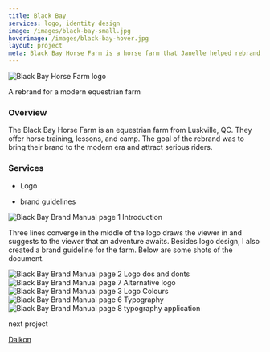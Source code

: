 ```yaml
---
title: Black Bay
services: logo, identity design
image: /images/black-bay-small.jpg
hoverimage: /images/black-bay-hover.jpg
layout: project
meta: Black Bay Horse Farm is a horse farm that Janelle helped rebrand, which included a logo and brand guidelines.
---
```


<img class="img-flex load-hidden" src="{{ site.baseurl }}/images/black-bay-logo.png" alt="Black Bay Horse Farm logo"/>

<div class="text-center pad-top-more gutter-custom">
  <p class="big">A rebrand for a modern equestrian farm</p>
</div>

<div class="grid push project-text">
  <div class="unit xs-1 m-3-4">
    <h3>Overview</h3>
    <p class="pad-r push">The Black Bay Horse Farm is an equestrian farm from Luskville, QC. They offer horse training, lessons, and camp. The goal of the rebrand was to bring their brand to the modern era and attract serious riders.</p>
  </div>
  <aside class="unit xs-1 m-1-4">
    <h3>Services</h3>
    <ul class="list-group">
      <li><p class="push-none">Logo</p></li>
      <li><p class="push-none">brand guidelines</p></li>
    </ul>
  </aside>
</div>

<div class="gutter-custom">
  <img class="img-flex load-hidden drop-shadow push" src="{{ site.baseurl }}/images/black-bay-manual-1.jpg" alt="Black Bay Brand Manual page 1 Introduction"/>
  <p class="project-text">Three lines converge in the middle of the logo draws the viewer in and suggests to the viewer that an adventure awaits. Besides logo design, I also created a brand guideline for the farm. Below are some shots of the document.</p>

  <img class="img-flex load-hidden drop-shadow push" src="{{ site.baseurl }}/images/black-bay-manual-2.jpg" alt="Black Bay Brand Manual page 2 Logo dos and donts"/>
  <img class="img-flex load-hidden drop-shadow push" src="{{ site.baseurl }}/images/black-bay-manual-7.jpg" alt="Black Bay Brand Manual page 7 Alternative logo"/>
  <img class="img-flex load-hidden drop-shadow push" src="{{ site.baseurl }}/images/black-bay-manual-3.jpg" alt="Black Bay Brand Manual page 3 Logo Colours"/>
  <img class="img-flex load-hidden drop-shadow push" src="{{ site.baseurl }}/images/black-bay-manual-6.jpg" alt="Black Bay Brand Manual page 6 Typography"/>
  <img class="img-flex load-hidden drop-shadow push" src="{{ site.baseurl }}/images/black-bay-manual-8.jpg" alt="Black Bay Brand Manual page 8 typography application"/>
</div>

<div class="text-center pad-top-more push-more">
  <p class="big push-none">next project</p>
  <a class="big link-underline" href="{{ site.baseurl }}/projects/04-daikon/">Daikon</a>
</div>
